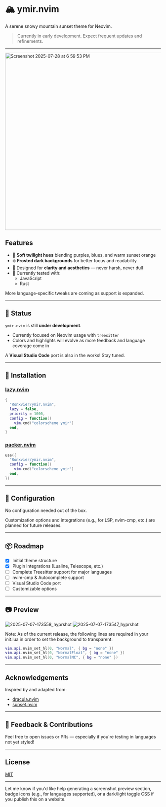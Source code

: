 # 🏔️ ymir.nvim
 A serene snowy mountain sunset theme for Neovim.

> Currently in early development. Expect frequent updates and refinements.
---
<img width="1017" height="571" alt="Screenshot 2025-07-28 at 6 59 53 PM" src="https://github.com/user-attachments/assets/fb953fd7-cac6-41d2-affa-98e3bf78bc13" />

## Features

- 🌅 **Soft twilight hues** blending purples, blues, and warm sunset orange
- ❄️ **Frosted dark backgrounds** for better focus and readability
- 🧠 Designed for **clarity and aesthetics** — never harsh, never dull
- 🧪 Currently tested with:
  - JavaScript
  - Rust

More language-specific tweaks are coming as support is expanded.

---

## 🧪 Status

`ymir.nvim` is still **under development**.
- Currently focused on Neovim usage with `treesitter`
- Colors and highlights will evolve as more feedback and language coverage come in

A **Visual Studio Code** port is also in the works! Stay tuned.

---

## 🧰 Installation

### [lazy.nvim](https://github.com/folke/lazy.nvim)

```lua
{
  "Ronxvier/ymir.nvim",
  lazy = false,
  priority = 1000,
  config = function()
    vim.cmd("colorscheme ymir")
  end,
}
```

### [packer.nvim](https://github.com/wbthomason/packer.nvim)

```lua
use({
  "Ronxvier/ymir.nvim",
  config = function()
    vim.cmd("colorscheme ymir")
  end,
})
```

---

## 🔧 Configuration

No configuration needed out of the box.

Customization options and integrations (e.g., for LSP, nvim-cmp, etc.) are planned for future releases.

---

## 📦 Roadmap

* [x] Initial theme structure
* [x] Plugin integrations (Lualine, Telescope, etc.)
* [ ] Complete Treesitter support for major languages
* [ ] nvim-cmp & Autocomplete support 
* [ ] Visual Studio Code port
* [ ] Customizable options

---

## 📷 Preview

![2025-07-07-173558_hyprshot](https://github.com/user-attachments/assets/9e22c78d-e8f6-4f5f-859f-172503b3f01b)
![2025-07-07-173547_hyprshot](https://github.com/user-attachments/assets/97cdd1df-6203-40e4-873e-a5f21e5fcfc6)

Note: As of the current release, the following lines are required in your init.lua in order to set the background to transparent:

```lua
vim.api.nvim_set_hl(0, "Normal", { bg = "none" })
vim.api.nvim_set_hl(0, "NormalFloat", { bg = "none" })
vim.api.nvim_set_hl(0, "NormalNC", { bg = "none" })
```
---

## Acknowledgements

Inspired by and adapted from:

* [dracula.nvim](https://github.com/Mofiqul/dracula.nvim)
* [sunset.nvim](https://github.com/meeehdi-dev/sunset.nvim)

---

## 💬 Feedback & Contributions

Feel free to open issues or PRs — especially if you're testing in languages not yet styled!

---

## License

[MIT](./LICENSE)

---

Let me know if you'd like help generating a screenshot preview section, badge icons (e.g., for languages supported), or a dark/light toggle CSS if you publish this on a website.


